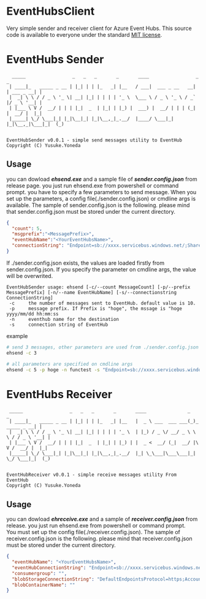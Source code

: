 # EventHubsClient
Very simple sender and receiver client for Azure Event Hubs. This source code is available to everyone under the standard [MIT license](./LICENSE).


# EventHubs Sender

```
  _____                 _   _   _       _       ____                 _           _
 | ____|_   _____ _ __ | |_| | | |_   _| |__   / ___|  ___ _ __   __| | ___ _ __| |
 |  _| \ \ / / _ \ '_ \| __| |_| | | | | '_ \  \___ \ / _ \ '_ \ / _` |/ _ \ '__| |
 | |___ \ V /  __/ | | | |_|  _  | |_| | |_) |  ___) |  __/ | | | (_| |  __/ |  |_|
 |_____| \_/ \___|_| |_|\__|_| |_|\__,_|_.__/  |____/ \___|_| |_|\__,_|\___|_|  (_)


EventHubSender v0.0.1 - simple send messages utility to EventHub
Copyright (C) Yusuke.Yoneda
```


## Usage
you can dowload ***ehsend.exe*** and a sample file of ***sender.config.json*** from release page. you just run ehsend.exe from powershell or command prompt.
you have to specify a few parameters to send message. When you set up the parameters, a config file(./sender.config.json) or cmdline args is available.
The sample of sender.config.json is the following. please mind that sender.config.json must be stored under the current directory.

```json
{
  "count": 5,
  "msgprefix":"<MessagePrefix>",
  "eventHubName":"<YourEventHubsName>",
  "connectionString": "Endpoint=sb://xxxx.servicebus.windows.net/;SharedAccessKeyName=xxxx;SharedAccessKey=xxxxx;EntityPath=xxx"
}
```

If ./sender.config.json exists, the values are loaded firstly from sender.config.json. If you specify the parameter on cmdline args, the value will be overwrited.

```
EventHubSender usage: ehsend [-c/--count MessageCount] [-p/--prefix MessagePrefix] [-n/--name EventHubName] [-s/--connectionstring ConnectionString]
 -c     the number of messages sent to EventHub. default value is 10.
 -p     message prefix. If Prefix is "hoge", the mssage is "hoge yyyy/mm/dd hh:mm:ss
 -n     eventhub name for the destination
 -s     connection string of EventHub
```

example
```sh
# send 3 messages, other parameters are used from ./sender.config.json
ehsend -c 3

# all parameters are specified on cmdline args
ehsend -c 5 -p hoge -n functest -s "Endpoint=sb://xxxx.servicebus.windows.net/;SharedAccessKeyName=xxxx;SharedAccessKey=xxxx;EntityPath=xxx"
```

# EventHubs Receiver

```
 _____                 _   _   _       _       ____               _                _
 | ____|_   _____ _ __ | |_| | | |_   _| |__   |  _ \ ___  ___ ___(_)_   _____ _ __| |
 |  _| \ \ / / _ \ '_ \| __| |_| | | | | '_ \  | |_) / _ \/ __/ _ \ \ \ / / _ \ '__| |
 | |___ \ V /  __/ | | | |_|  _  | |_| | |_) | |  _ <  __/ (_|  __/ |\ V /  __/ |  |_|
 |_____| \_/ \___|_| |_|\__|_| |_|\__,_|_.__/  |_| \_\___|\___\___|_| \_/ \___|_|  (_)


EventHubReceiver v0.0.1 - simple receive messages utility From EventHub
Copyright (C) Yusuke.Yoneda
```

## Usage
you can dowload ***ehreceive.exe*** and a sample of ***receiver.config.json*** from release. you just run ehsend.exe from powershell or command prompt.   
You must set up the config file(./receiver.config.json). The sample of receiver.config.json is the following. please mind that receiver.config.json must be stored under the current directory.

```json
{
  "eventHubName": "<YourEventHubsName>",
  "eventHubConnectionString": "Endpoint=sb://xxxx.servicebus.windows.net/;SharedAccessKeyName=xxxx;SharedAccessKey=xxxxx;EntityPath=xxx",
  "consumergroup": "",
  "blobStorageConnectionString": "DefaultEndpointsProtocol=https;AccountName=xxx;AccountKey=xxx;EndpointSuffix=core.windows.net",
  "blobContainerName": ""
}
```

